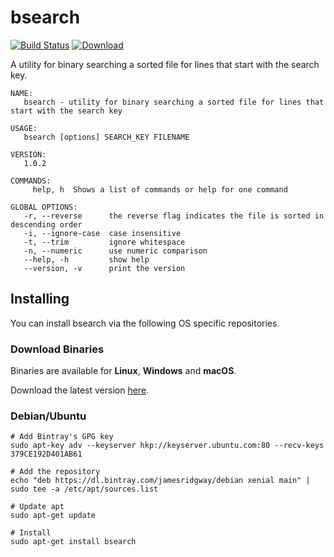 # bsearch
[![Build Status](https://travis-ci.org/jamesridgway/bsearch.svg?branch=master)](https://travis-ci.org/jamesridgway/bsearch)
[ ![Download](https://api.bintray.com/packages/jamesridgway/debian/bsearch/images/download.svg) ](https://bintray.com/jamesridgway/debian/bsearch/_latestVersion)

A utility for binary searching a sorted file for lines that start with the search key.

    NAME:
       bsearch - utility for binary searching a sorted file for lines that start with the search key

    USAGE:
       bsearch [options] SEARCH_KEY FILENAME

    VERSION:
       1.0.2

    COMMANDS:
         help, h  Shows a list of commands or help for one command

    GLOBAL OPTIONS:
       -r, --reverse      the reverse flag indicates the file is sorted in descending order
       -i, --ignore-case  case insensitive
       -t, --trim         ignore whitespace
       -n, --numeric      use numeric comparison
       --help, -h         show help
       --version, -v      print the version

## Installing
You can install bsearch via the following OS specific repositories.

### Download Binaries
Binaries are available for **Linux**, **Windows** and **macOS**.

Download the latest version [here](https://www.james-ridgway.co.uk/projects/bsearch).

### Debian/Ubuntu

    # Add Bintray's GPG key
    sudo apt-key adv --keyserver hkp://keyserver.ubuntu.com:80 --recv-keys 379CE192D401AB61

    # Add the repository
    echo "deb https://dl.bintray.com/jamesridgway/debian xenial main" | sudo tee -a /etc/apt/sources.list

    # Update apt
    sudo apt-get update

    # Install
    sudo apt-get install bsearch
